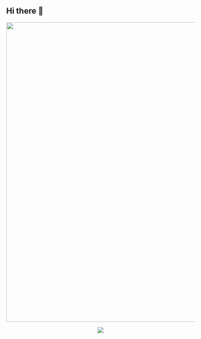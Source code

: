 ## Hi there 👋
<div id="header" align="center">
  <img decoding="async" src="https://github.com/anyelaml/banner/blob/master/Banner%20linkedin.jpg" 
    width="800"/>

  [![](https://img.shields.io/badge/LinkedIn-0077B5?style=for-the-badge&logo=linkedin&logoColor=white)](https://www.linkedin.com/in/anyela-m%C3%A1laga-lazarte-4a3904127/)


  <div id="badges" align="center">
<img decoding="async" src="https://komarev.com/ghpvc/?username=anyelaml&color=green" alt=""/>
</div>

<!--
<h1>
  Hola soy Anyela. ¡Encantada de conocerte!
  <img decoding="async" src="https://media.giphy.com/media/hvRJCLFzcasrR4ia7z/giphy.gif" width="30px"/>
</h1>
**anyelaml/anyelaml** is a ✨ _special_ ✨ repository because its `README.md` (this file) appears on your GitHub profile.

Here are some ideas to get you started:

- 🔭 I’m currently working on ...
- 🌱 I’m currently learning ...
- 👯 I’m looking to collaborate on ...
- 🤔 I’m looking for help with ...
- 💬 Ask me about ...
- 📫 How to reach me: ...
- 😄 Pronouns: ...
- ⚡ Fun fact: ...
-->
